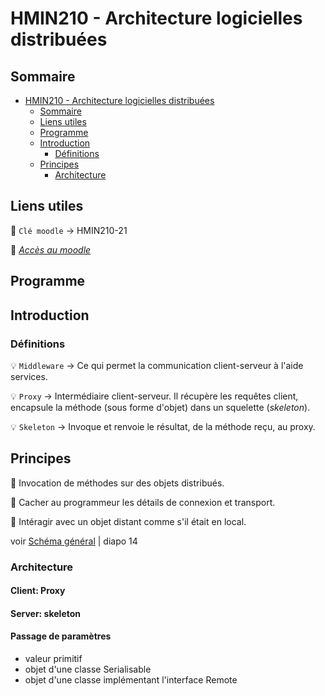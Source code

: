 # HMIN210 - Architecture logicielles distribuées

## Sommaire

- [HMIN210 - Architecture logicielles distribuées](#hmin210---architecture-logicielles-distribuées)
	- [Sommaire](#sommaire)
	- [Liens utiles](#liens-utiles)
	- [Programme](#programme)
	- [Introduction](#introduction)
		- [Définitions](#définitions)
	- [Principes](#principes)
		- [Architecture](#architecture)

## Liens utiles

:key: `Clé moodle` &rarr; HMIN210-21

:link: [*Accès au moodle*](https://moodle.umontpellier.fr/course/view.php?id=5889 "Accèder au moodle")

## Programme

## Introduction

### Définitions

:bulb: `Middleware` &rarr; Ce qui permet la communication client-serveur à l'aide services.

:bulb: `Proxy` &rarr; Intermédiaire client-serveur. Il récupère les requêtes client, encapsule la méthode (sous forme d'objet) dans un squelette (*skeleton*).

:bulb: `Skeleton` &rarr; Invoque et renvoie le résultat, de la méthode reçu, au proxy.

## Principes

:triangular_flag_on_post: Invocation de méthodes sur des objets distribués.

:triangular_flag_on_post: Cacher au programmeur les détails de connexion et transport.

:triangular_flag_on_post: Intéragir avec un objet distant comme s'il était en local.

voir [Schéma général](https://github.com/DocAmaroo/M1Aigle/blob/master/s2/HMIN210/cours/coursRMI.pdf) | diapo 14

### Architecture

#### Client: Proxy

#### Server: skeleton


#### Passage de paramètres
- valeur primitif
- objet d'une classe Serialisable
- objet d'une classe implémentant l'interface Remote